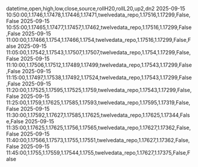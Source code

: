 datetime,open,high,low,close,source,rollH20,rollL20,up2,dn2
2025-09-15 10:50:00,1.1746,1.17478,1.17446,1.17471,twelvedata_repo,1.17516,1.17299,False,False
2025-09-15 10:55:00,1.17465,1.17477,1.17457,1.17462,twelvedata_repo,1.17516,1.17299,False,False
2025-09-15 11:00:00,1.17466,1.1754,1.17466,1.1754,twelvedata_repo,1.17516,1.17299,False,False
2025-09-15 11:05:00,1.17542,1.17543,1.17507,1.17507,twelvedata_repo,1.1754,1.17299,False,False
2025-09-15 11:10:00,1.17506,1.17512,1.17489,1.17499,twelvedata_repo,1.17543,1.17299,False,False
2025-09-15 11:15:00,1.17497,1.17538,1.17492,1.17524,twelvedata_repo,1.17543,1.17299,False,False
2025-09-15 11:20:00,1.17525,1.17595,1.17525,1.1759,twelvedata_repo,1.17543,1.17299,False,False
2025-09-15 11:25:00,1.1759,1.17625,1.17585,1.17593,twelvedata_repo,1.17595,1.17319,False,False
2025-09-15 11:30:00,1.17592,1.17627,1.17585,1.17625,twelvedata_repo,1.17625,1.17344,False,False
2025-09-15 11:35:00,1.17625,1.17625,1.1756,1.17565,twelvedata_repo,1.17627,1.17362,False,False
2025-09-15 11:40:00,1.17566,1.17573,1.1755,1.17551,twelvedata_repo,1.17627,1.17362,False,False
2025-09-15 11:45:00,1.1755,1.17559,1.17544,1.1755,twelvedata_repo,1.17627,1.17375,False,False
